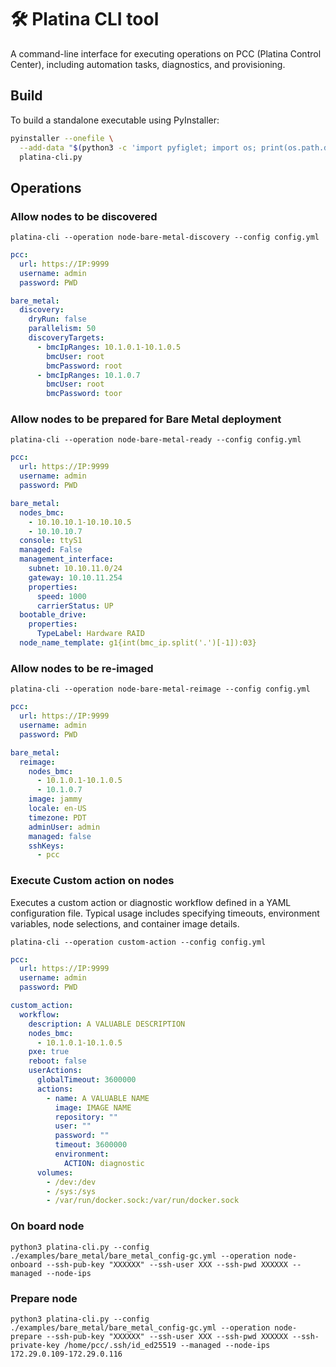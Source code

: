 # 🛠 Platina CLI tool
A command-line interface for executing operations on PCC (Platina Control Center), including automation tasks, diagnostics, and provisioning.


## Build
To build a standalone executable using PyInstaller:
```bash
pyinstaller --onefile \
  --add-data "$(python3 -c 'import pyfiglet; import os; print(os.path.dirname(pyfiglet.__file__) + "/fonts:pyfiglet/fonts")')" \
  platina-cli.py
```

## Operations


### Allow nodes to be discovered
```shell
platina-cli --operation node-bare-metal-discovery --config config.yml
```

```yaml
pcc:
  url: https://IP:9999
  username: admin
  password: PWD

bare_metal:
  discovery:
    dryRun: false
    parallelism: 50
    discoveryTargets:
      - bmcIpRanges: 10.1.0.1-10.1.0.5
        bmcUser: root
        bmcPassword: root
      - bmcIpRanges: 10.1.0.7
        bmcUser: root
        bmcPassword: toor

```

### Allow nodes to be prepared for Bare Metal deployment
```shell
platina-cli --operation node-bare-metal-ready --config config.yml
```

```yaml
pcc:
  url: https://IP:9999
  username: admin
  password: PWD

bare_metal:
  nodes_bmc:
    - 10.10.10.1-10.10.10.5
    - 10.10.10.7
  console: ttyS1
  managed: False
  management_interface:
    subnet: 10.10.11.0/24
    gateway: 10.10.11.254
    properties:
      speed: 1000
      carrierStatus: UP
  bootable_drive:
    properties:
      TypeLabel: Hardware RAID
  node_name_template: g1{int(bmc_ip.split('.')[-1]):03}
```

### Allow nodes to be re-imaged
```shell
platina-cli --operation node-bare-metal-reimage --config config.yml
```

```yaml
pcc:
  url: https://IP:9999
  username: admin
  password: PWD

bare_metal:
  reimage:
    nodes_bmc:
      - 10.1.0.1-10.1.0.5
      - 10.1.0.7
    image: jammy
    locale: en-US
    timezone: PDT
    adminUser: admin
    managed: false
    sshKeys:
      - pcc
```


### Execute Custom action on nodes
Executes a custom action or diagnostic workflow defined in a YAML configuration file.
Typical usage includes specifying timeouts, environment variables, node selections, and container image details.

```shell
platina-cli --operation custom-action --config config.yml
```


```yaml
pcc:
  url: https://IP:9999
  username: admin
  password: PWD

custom_action:
  workflow:
    description: A VALUABLE DESCRIPTION
    nodes_bmc:
      - 10.1.0.1-10.1.0.5
    pxe: true
    reboot: false
    userActions:
      globalTimeout: 3600000
      actions:
        - name: A VALUABLE NAME
          image: IMAGE NAME
          repository: ""
          user: ""
          password: ""
          timeout: 3600000
          environment:
            ACTION: diagnostic
      volumes:
        - /dev:/dev
        - /sys:/sys
        - /var/run/docker.sock:/var/run/docker.sock
```


### On board node
```shell
python3 platina-cli.py --config ./examples/bare_metal/bare_metal_config-gc.yml --operation node-onboard --ssh-pub-key "XXXXXX" --ssh-user XXX --ssh-pwd XXXXXX --managed --node-ips
```

### Prepare node
```shell
python3 platina-cli.py --config ./examples/bare_metal/bare_metal_config-gc.yml --operation node-prepare --ssh-pub-key "XXXXXX" --ssh-user XXX --ssh-pwd XXXXXX --ssh-private-key /home/pcc/.ssh/id_ed25519 --managed --node-ips 172.29.0.109-172.29.0.116
```
